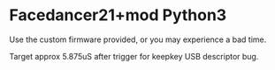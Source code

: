# Facedancer21+mod Python3

Use the custom firmware provided, or you may experience a bad time.

Target approx 5.875uS after trigger for keepkey USB descriptor bug.
